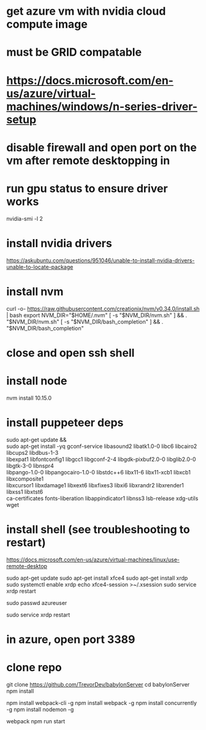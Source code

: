 # get azure vm with nvidia cloud compute image
# must be GRID compatable
# https://docs.microsoft.com/en-us/azure/virtual-machines/windows/n-series-driver-setup
# disable firewall and open port on the vm after remote desktopping in

# run gpu status to ensure driver works
nvidia-smi -l 2

# install nvidia drivers
https://askubuntu.com/questions/951046/unable-to-install-nvidia-drivers-unable-to-locate-package

# install nvm
curl -o- https://raw.githubusercontent.com/creationix/nvm/v0.34.0/install.sh | bash
export NVM_DIR="$HOME/.nvm"
[ -s "$NVM_DIR/nvm.sh" ] && \. "$NVM_DIR/nvm.sh" 
[ -s "$NVM_DIR/bash_completion" ] && \. "$NVM_DIR/bash_completion" 
# close and open ssh shell
# install node
nvm install 10.15.0

# install puppeteer deps
sudo apt-get update && \
    sudo apt-get install -yq gconf-service libasound2 libatk1.0-0 libc6 libcairo2 libcups2 libdbus-1-3 \
    libexpat1 libfontconfig1 libgcc1 libgconf-2-4 libgdk-pixbuf2.0-0 libglib2.0-0 libgtk-3-0 libnspr4 \
    libpango-1.0-0 libpangocairo-1.0-0 libstdc++6 libx11-6 libx11-xcb1 libxcb1 libxcomposite1 \
    libxcursor1 libxdamage1 libxext6 libxfixes3 libxi6 libxrandr2 libxrender1 libxss1 libxtst6 \
    ca-certificates fonts-liberation libappindicator1 libnss3 lsb-release xdg-utils wget


# install shell (see troubleshooting to restart)
https://docs.microsoft.com/en-us/azure/virtual-machines/linux/use-remote-desktop

sudo apt-get update
sudo apt-get install xfce4
sudo apt-get install xrdp
sudo systemctl enable xrdp
echo xfce4-session >~/.xsession
sudo service xrdp restart

sudo passwd azureuser

sudo service xrdp restart

# in azure, open port 3389

# clone repo 
git clone https://github.com/TrevorDev/babylonServer
cd babylonServer
npm install

npm install webpack-cli -g
npm install webpack -g
npm install concurrently -g
npm install nodemon -g

webpack
npm run start

